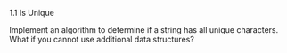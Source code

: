 1.1 Is Unique

Implement an algorithm to determine if a string has all unique characters. What if you cannot use additional data structures?
